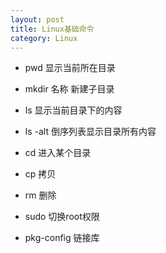 ```yaml
---
layout: post
title: Linux基础命令
category: Linux
---
```


- pwd
显示当前所在目录

- mkdir 名称
新建子目录

- ls
显示当前目录下的内容

- ls -alt
倒序列表显示目录所有内容

- cd
进入某个目录

- cp
拷贝

- rm
删除

- sudo
切换root权限

- pkg-config
链接库


